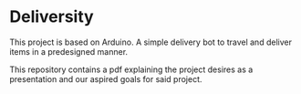 # Deliversity

This project is based on Arduino.
A simple delivery bot to travel and deliver items in a predesigned manner.

This repository contains a pdf explaining the project desires as a presentation and our aspired goals for said project.
